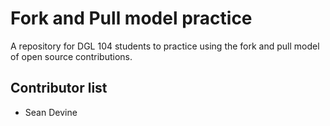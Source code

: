 # Fork and Pull model practice
A repository for DGL 104 students to practice using the fork and pull model of open source contributions.

## Contributor list
- Sean Devine